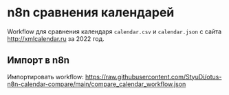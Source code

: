 # n8n сравнения календарей
Workflow для сравнения календаря `calendar.csv` и `calendar.json` с сайта http://xmlcalendar.ru за 2022 год.

## Импорт в n8n
Импортировать workflow: https://raw.githubusercontent.com/StyuDi/otus-n8n-calendar-compare/main/compare_calendar_workflow.json

